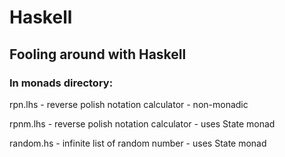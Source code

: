 Haskell
=======

Fooling around with Haskell
---------------------------

### In monads directory:

rpn.lhs - reverse polish notation calculator - non-monadic

rpnm.lhs - reverse polish notation calculator - uses State monad

random.hs - infinite list of random number - uses State monad
